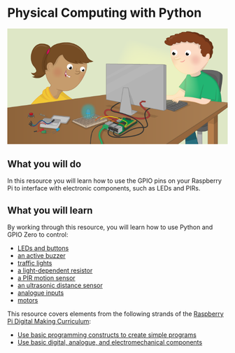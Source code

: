 # Physical Computing with Python

![physical computing with python](images/cover.png)

## What you will do

In this resource you will learn how to use the GPIO pins on your Raspberry Pi to interface with electronic components, such as LEDs and PIRs.

## What you will learn

By working through this resource, you will learn how to use Python and GPIO Zero to control:

- [LEDs and buttons](physical-computing-with-python/worksheet.md)
- [an active buzzer](physical-computing-with-python/buzzer.md)  
- [traffic lights](physical-computing-with-python/trafficlights.md)  
- [a light-dependent resistor](physical-computing-with-python/ldr.md)  
- [a PIR motion sensor](physical-computing-with-python/pir.md)  
- [an ultrasonic distance sensor](physical-computing-with-python/distance.md)
- [analogue inputs](physical-computing-with-python/analogue.md)
- [motors](physical-computing-with-python/motors.md)

This resource covers elements from the following strands of the [Raspberry Pi Digital Making Curriculum](https://www.raspberrypi.org/curriculum/):

- [Use basic programming constructs to create simple programs](https://www.raspberrypi.org/curriculum/programming/creator)
- [Use basic digital, analogue, and electromechanical components](https://www.raspberrypi.org/curriculum/physical-computing/creator)
